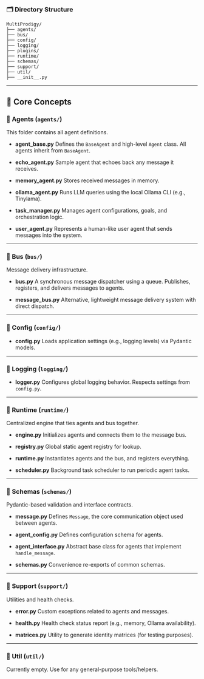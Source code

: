 ### 🗂️ Directory Structure

```
MultiProdigy/
├── agents/
├── bus/
├── config/
├── logging/
├── plugins/
├── runtime/
├── schemas/
├── support/
├── util/
├── __init__.py
```

---

## 🧠 Core Concepts

### 🔹 Agents (`agents/`)

This folder contains all agent definitions.

* **agent\_base.py**
  Defines the `BaseAgent` and high-level `Agent` class. All agents inherit from `BaseAgent`.

* **echo\_agent.py**
  Sample agent that echoes back any message it receives.

* **memory\_agent.py**
  Stores received messages in memory.

* **ollama\_agent.py**
  Runs LLM queries using the local Ollama CLI (e.g., Tinylama).

* **task\_manager.py**
  Manages agent configurations, goals, and orchestration logic.

* **user\_agent.py**
  Represents a human-like user agent that sends messages into the system.

---

### 🔹 Bus (`bus/`)

Message delivery infrastructure.

* **bus.py**
  A synchronous message dispatcher using a queue. Publishes, registers, and delivers messages to agents.

* **message\_bus.py**
  Alternative, lightweight message delivery system with direct dispatch.

---

### 🔹 Config (`config/`)

* **config.py**
  Loads application settings (e.g., logging levels) via Pydantic models.

---

### 🔹 Logging (`logging/`)

* **logger.py**
  Configures global logging behavior. Respects settings from `config.py`.

---

### 🔹 Runtime (`runtime/`)

Centralized engine that ties agents and bus together.

* **engine.py**
  Initializes agents and connects them to the message bus.

* **registry.py**
  Global static agent registry for lookup.

* **runtime.py**
  Instantiates agents and the bus, and registers everything.

* **scheduler.py**
  Background task scheduler to run periodic agent tasks.

---

### 🔹 Schemas (`schemas/`)

Pydantic-based validation and interface contracts.

* **message.py**
  Defines `Message`, the core communication object used between agents.

* **agent\_config.py**
  Defines configuration schema for agents.

* **agent\_interface.py**
  Abstract base class for agents that implement `handle_message`.

* **schemas.py**
  Convenience re-exports of common schemas.

---

### 🔹 Support (`support/`)

Utilities and health checks.

* **error.py**
  Custom exceptions related to agents and messages.

* **health.py**
  Health check status report (e.g., memory, Ollama availability).

* **matrices.py**
  Utility to generate identity matrices (for testing purposes).

---

### 🔹 Util (`util/`)

Currently empty. Use for any general-purpose tools/helpers.
